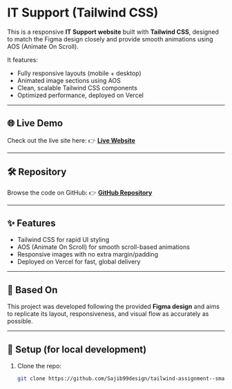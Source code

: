 # IT Support (Tailwind CSS)

This is a responsive **IT Support website** built with **Tailwind CSS**, designed to match the Figma design closely and provide smooth animations using AOS (Animate On Scroll).

It features:
- Fully responsive layouts (mobile + desktop)
- Animated image sections using AOS
- Clean, scalable Tailwind CSS components
- Optimized performance, deployed on Vercel

---

## 🌐 Live Demo

Check out the live site here:
👉 [**Live Website**](https://tailwindsmart.netlify.app/)

---

## 🛠 Repository

Browse the code on GitHub:
👉 [**GitHub Repository**](https://github.com/Sajib99design/tailwind-assignment--smartHablu.git)

---

## ✨ Features

- Tailwind CSS for rapid UI styling
- AOS (Animate On Scroll) for smooth scroll-based animations
- Responsive images with no extra margin/padding
- Deployed on Vercel for fast, global delivery

---

## 📐 Based On

This project was developed following the provided **Figma design** and aims to replicate its layout, responsiveness, and visual flow as accurately as possible.

---

## 🚀 Setup (for local development)

1. Clone the repo:
   ```bash
   git clone https://github.com/Sajib99design/tailwind-assignment--smartHablu.git
